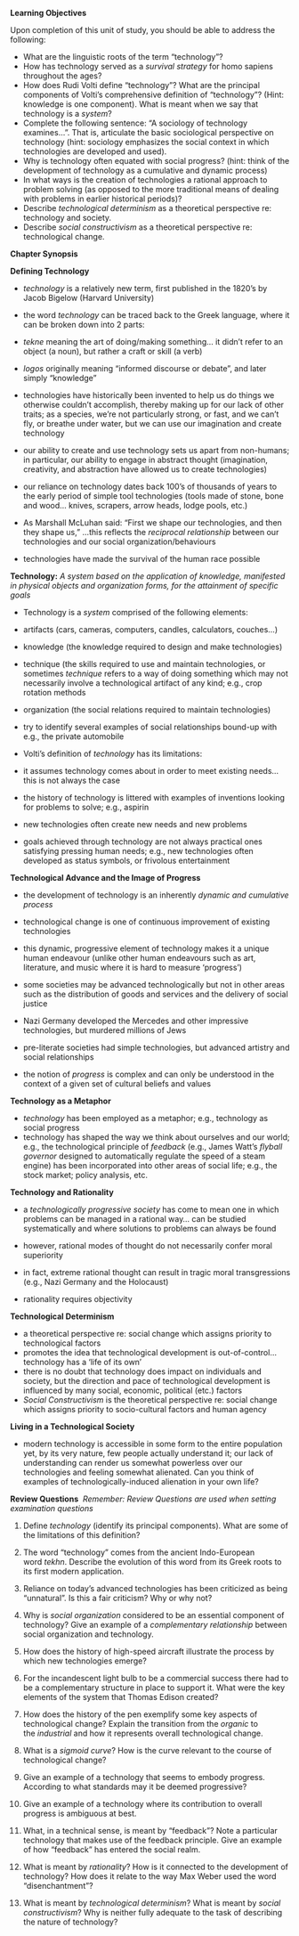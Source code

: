 **Learning Objectives**

Upon completion of this unit of study, you should be able to address the following:

- What are the linguistic roots of the term “technology”?
- How has technology served as a _survival strategy_ for homo sapiens throughout the ages?
- How does Rudi Volti define “technology”? What are the principal components of Volti’s comprehensive definition of “technology”? (Hint: knowledge is one component). What is meant when we say that technology is a _system_?
- Complete the following sentence: “A sociology of technology examines…”. That is, articulate the basic sociological perspective on technology (hint: sociology emphasizes the social context in which technologies are developed and used).
- Why is technology often equated with social progress? (hint: think of the development of technology as a cumulative and dynamic process)
- In what ways is the creation of technologies a rational approach to problem solving (as opposed to the more traditional means of dealing with problems in earlier historical periods)?
- Describe _technological determinism_ as a theoretical perspective re: technology and society.
- Describe _social constructivism_ as a theoretical perspective re: technological change.

**Chapter Synopsis**

**Defining Technology**

- _technology_ is a relatively new term, first published in the 1820’s by Jacob Bigelow (Harvard University)
- the word _technology_ can be traced back to the Greek language, where it can be broken down into 2 parts:

- _tekne_ meaning the art of doing/making something… it didn’t refer to an object (a noun), but rather a craft or skill (a verb)
- _logos_ originally meaning “informed discourse or debate”, and later simply “knowledge” 

- technologies have historically been invented to help us do things we otherwise couldn’t accomplish, thereby making up for our lack of other traits; as a species, we’re not particularly strong, or fast, and we can’t fly, or breathe under water, but we can use our imagination and create technology
- our ability to create and use technology sets us apart from non-humans; in particular, our ability to engage in abstract thought (imagination, creativity, and abstraction have allowed us to create technologies)
- our reliance on technology dates back 100’s of thousands of years to the early period of simple tool technologies (tools made of stone, bone and wood… knives, scrapers, arrow heads, lodge pools, etc.)
- As Marshall McLuhan said: “First we shape our technologies, and then they shape us,” …this reflects the _reciprocal relationship_ between our technologies and our social organization/behaviours

- technologies have made the survival of the human race possible

**Technology:** _A system based on the application of knowledge, manifested in physical objects and organization forms, for the attainment of specific goals_

- Technology is a _system_ comprised of the following elements:

- artifacts (cars, cameras, computers, candles, calculators, couches…)
- knowledge (the knowledge required to design and make technologies)
- technique (the skills required to use and maintain technologies, or sometimes _technique_ refers to a way of doing something which may not necessarily involve a technological artifact of any kind; e.g., crop rotation methods
- organization (the social relations required to maintain technologies)
- try to identify several examples of social relationships bound-up with e.g., the private automobile

- Volti’s definition of _technology_ has its limitations:

- it assumes technology comes about in order to meet existing needs… this is not always the case
- the history of technology is littered with examples of inventions looking for problems to solve; e.g., aspirin
- new technologies often create new needs and new problems
- goals achieved through technology are not always practical ones satisfying pressing human needs; e.g., new technologies often developed as status symbols, or frivolous entertainment    

**Technological Advance and the Image of Progress**

- the development of technology is an inherently _dynamic and cumulative process_

- technological change is one of continuous improvement of existing technologies
- this dynamic, progressive element of technology makes it a unique human endeavour (unlike other human endeavours such as art, literature, and music where it is hard to measure ‘progress’)   

- some societies may be advanced technologically but not in other areas such as the distribution of goods and services and the delivery of social justice

- Nazi Germany developed the Mercedes and other impressive technologies, but murdered millions of Jews
- pre-literate societies had simple technologies, but advanced artistry and social relationships

- the notion of _progress_ is complex and can only be understood in the context of a given set of cultural beliefs and values

**Technology as a Metaphor**

- _technology_ has been employed as a metaphor; e.g., technology as social progress
- technology has shaped the way we think about ourselves and our world; e.g., the technological principle of _feedback_ (e.g., James Watt’s _flyball governor_ designed to automatically regulate the speed of a steam engine) has been incorporated into other areas of social life; e.g., the stock market; policy analysis, etc.

**Technology and Rationality**  

- a _technologically progressive society_ has come to mean one in which problems can be managed in a rational way… can be studied systematically and where solutions to problems can always be found
- however, rational modes of thought do not necessarily confer moral superiority

- in fact, extreme rational thought can result in tragic moral transgressions (e.g., Nazi Germany and the Holocaust)

- rationality requires objectivity

**Technological Determinism**

- a theoretical perspective re: social change which assigns priority to technological factors
- promotes the idea that technological development is out-of-control… technology has a ‘life of its own’
- there is no doubt that technology does impact on individuals and society, but the direction and pace of technological development is influenced by many social, economic, political (etc.) factors
- _Social Constructivism_ is the theoretical perspective re: social change which assigns priority to socio-cultural factors and human agency

**Living in a Technological Society**

- modern technology is accessible in some form to the entire population yet, by its very nature, few people actually understand it; our lack of understanding can render us somewhat powerless over our technologies and feeling somewhat alienated. Can you think of examples of technologically-induced alienation in your own life?

**Review Questions**  _Remember: Review Questions are used when setting examination questions_

1. Define _technology_ (identify its principal components). What are some of the limitations of this definition? 

2. The word “technology” comes from the ancient Indo-European word _tekhn_. Describe the evolution of this word from its Greek roots to its first modern application. 

3. Reliance on today’s advanced technologies has been criticized as being “unnatural”. Is this a fair criticism? Why or why not? 

4. Why is _social_ _organization_ considered to be an essential component of technology? Give an example of a _complementary relationship_ between social organization and technology. 

5. How does the history of high-speed aircraft illustrate the process by which new technologies emerge? 

6. For the incandescent light bulb to be a commercial success there had to be a complementary structure in place to support it. What were the key elements of the system that Thomas Edison created? 

7. How does the history of the pen exemplify some key aspects of technological change? Explain the transition from the _organic_ to the _industrial_ and how it represents overall technological change. 

8. What is a _sigmoid curve_? How is the curve relevant to the course of technological change? 

9. Give an example of a technology that seems to embody progress. According to what standards may it be deemed progressive? 

10. Give an example of a technology where its contribution to overall progress is ambiguous at best. 

11. What, in a technical sense, is meant by “feedback”? Note a particular technology that makes use of the feedback principle. Give an example of how “feedback” has entered the social realm. 

12. What is meant by _rationality_? How is it connected to the development of technology? How does it relate to the way Max Weber used the word “disenchantment”? 

13. What is meant by _technological determinism_? What is meant by _social constructivism_? Why is neither fully adequate to the task of describing the nature of technology?